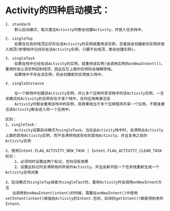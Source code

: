 # Activity的四种启动模式：

    1. standard
        默认启动模式，每次激活Activity时都会创建Activity，并放入任务栈中。

    2. singleTop
        如果在任务的栈顶正好存在该Activity的实例就重用该实例，否者就会创建新的实例并放入栈顶(即使栈中已经存在该Activity实例，只要不在栈顶，都会创建实例)。

    3. singleTask
        如果在栈中已经有该Activity的实例，就重用该实例(会调用实例的onNewIntent())。重用时会让该实例回到栈顶，因此在它上面的实例将会被移除栈。
        如果栈中不存在该实例，将会创建新的实例放入栈中。 

    4. singleInstance

        在一个新栈中创建该Activity实例，并让多个应用共享该栈中的该Activity实例。一旦该模式的Activity的实例存在于某个栈中，任何应用再激活该
        Activity时都会重用该栈中的实例，其效果相当于多个应用程序共享一个应用，不管谁激活该Activity都会进入同一个应用中。
   
    区别：
    1、singleTask：
    	Activity设置启动模式为singleTask，当在此Activity栈中时，会清除此Activity上面的其他Activity实例，而不会清除栈低存在的其他Activity，并且复用之前的Activity实例

    2、使用Intent.FLAG_ACTIVITY_NEW_TASK | Intent.FLAG_ACTIVITY_CLEAR_TASK标记：
    	1、必须同时设置这两个标记，否则没有效果
    	2、设置此标记时会清除栈内所有的Activity，并且会新开启一个任务栈重新生成一个Activity实例对象

    3、启动模式为singleTop或者为singleTast时，重用Activity时会调用onNewIntent方法
       当调用到onNewIntent(intent)的时候，需要在onNewIntent()中使用setIntent(intent)赋值给Activity的Intent.否则，后续的getIntent()都是得到老的Intent。





